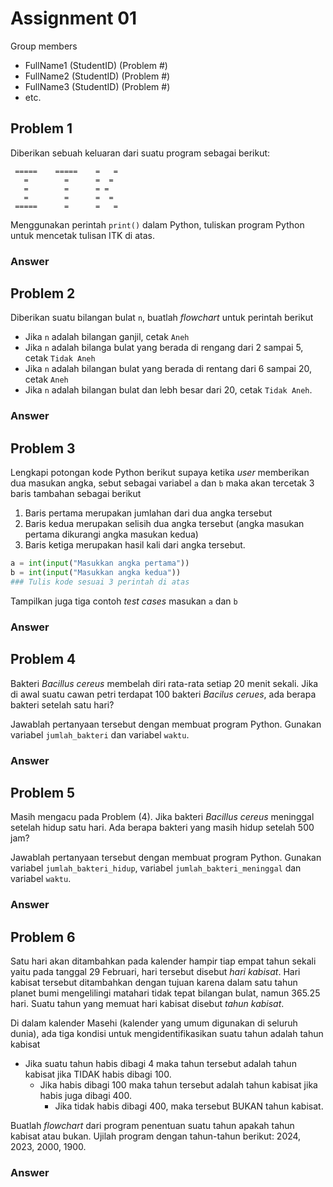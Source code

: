 # Assignment 01

Group members
- FullName1 (StudentID) (Problem #)
- FullName2 (StudentID) (Problem #)
- FullName3 (StudentID) (Problem #)
- etc.


## Problem 1

Diberikan sebuah keluaran dari suatu program sebagai berikut:

```
 =====    =====    =   =
   =        =      =  =
   =        =      = = 
   =        =      =  =
 =====      =      =   =
```

Menggunakan perintah `print()` dalam Python, tuliskan program
Python untuk mencetak tulisan ITK di atas.

### Answer

## Problem 2
Diberikan suatu bilangan bulat `n`, buatlah _flowchart_ untuk perintah berikut
- Jika `n` adalah bilangan ganjil, cetak `Aneh`
- Jika `n` adalah bilanga bulat yang berada di rengang dari 2 sampai 5,
  cetak `Tidak Aneh`
- Jika `n` adalah bilangan bulat yang berada di rentang dari 6 sampai 20,
  cetak `Aneh`
- Jika `n` adalah bilangan bulat dan lebh besar dari 20, cetak `Tidak Aneh`.

### Answer

## Problem 3
Lengkapi potongan kode Python berikut supaya ketika _user_ memberikan 
dua masukan angka, sebut sebagai variabel `a` dan `b` maka akan 
tercetak 3 baris tambahan sebagai berikut
1. Baris pertama merupakan jumlahan dari dua angka tersebut
2. Baris kedua merupakan selisih dua angka tersebut (angka masukan pertama 
   dikurangi angka masukan kedua)
3. Baris ketiga merupakan hasil kali dari angka tersebut.

```py
a = int(input("Masukkan angka pertama"))
b = int(input("Masukkan angka kedua"))
### Tulis kode sesuai 3 perintah di atas 
```

Tampilkan juga tiga contoh _test cases_ masukan `a` dan `b`

### Answer

## Problem 4
Bakteri _Bacillus cereus_ membelah diri rata-rata setiap 20 menit sekali.
Jika di awal suatu cawan petri terdapat 100 bakteri _Bacilus cerues_, 
ada berapa bakteri setelah satu hari?

Jawablah pertanyaan tersebut dengan membuat program Python.
Gunakan variabel `jumlah_bakteri` dan variabel `waktu`.

### Answer

## Problem 5
Masih mengacu pada Problem (4). Jika bakteri _Bacillus cereus_ 
meninggal setelah hidup satu hari. Ada berapa bakteri 
yang masih hidup setelah 500 jam?

Jawablah pertanyaan tersebut dengan membuat program Python.
Gunakan variabel `jumlah_bakteri_hidup`, variabel `jumlah_bakteri_meninggal` dan variabel `waktu`.

### Answer

## Problem 6
Satu hari akan ditambahkan pada kalender hampir tiap empat tahun sekali
yaitu pada tanggal 29 Februari, hari tersebut disebut _hari kabisat_.
Hari kabisat tersebut ditambahkan dengan tujuan karena dalam satu tahun
planet bumi mengelilingi matahari tidak tepat bilangan bulat, namun
365.25 hari. Suatu tahun yang memuat hari kabisat disebut _tahun kabisat_.

Di dalam kalender Masehi (kalender yang umum digunakan di seluruh dunia),
ada tiga kondisi untuk mengidentifikasikan suatu tahun adalah tahun kabisat

- Jika suatu tahun habis dibagi 4 maka tahun tersebut
  adalah tahun kabisat jika TIDAK habis dibagi 100.
  - Jika habis dibagi 100 maka tahun tersebut adalah tahun kabisat 
    jika habis juga dibagi 400.
    - Jika tidak habis dibagi 400, maka tersebut BUKAN tahun kabisat.


Buatlah _flowchart_ dari program penentuan suatu tahun 
apakah tahun kabisat atau bukan.
Ujilah program dengan tahun-tahun berikut: 2024, 2023, 2000, 1900.

### Answer
